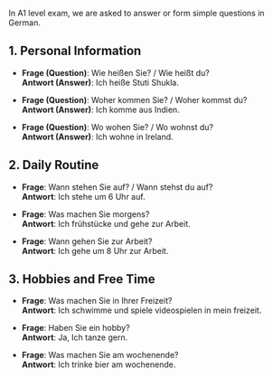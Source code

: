 In A1 level exam, we are asked to answer or form simple questions in German.

## 1. Personal Information
* **Frage (Question)**: Wie heißen Sie? / Wie heißt du?<br>
  **Antwort (Answer)**: Ich heiße Stuti Shukla.

* **Frage (Question)**: Woher kommen Sie? / Woher kommst du?<br>
  **Antwort (Answer)**: Ich komme aus Indien.

* **Frage (Question)**: Wo wohen Sie? / Wo wohnst du?<br>
  **Antwort (Answer)**: Ich wohne in Ireland.

## 2. Daily Routine
* **Frage**: Wann stehen Sie auf? / Wann stehst du auf?<br>
  **Antwort**: Ich stehe um 6 Uhr auf.

* **Frage**: Was machen Sie morgens?<br>
  **Antwort**: Ich frühstücke und gehe zur Arbeit.

* **Frage**: Wann gehen Sie zur Arbeit?<br>
  **Antwort**: Ich gehe um 8 Uhr zur Arbeit.

## 3. Hobbies and Free Time
* **Frage**: Was machen Sie in Ihrer Freizeit?<br>
  **Antwort**: Ich schwimme und spiele videospielen in mein freizeit.

* **Frage**: Haben Sie ein hobby?<br>
  **Antwort**: Ja, Ich tanze gern.

* **Frage**: Was machen Sie am wochenende?<br>
  **Antwort**: Ich trinke bier am wochenende.
